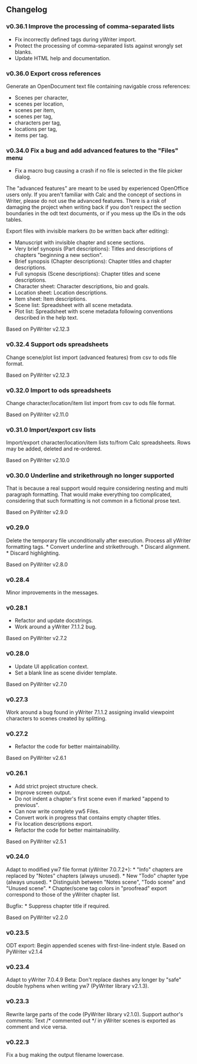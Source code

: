 ## Changelog

### v0.36.1 Improve the processing of comma-separated lists

-   Fix incorrectly defined tags during yWriter import.
-   Protect the processing of comma-separated lists against wrongly set
    blanks.
-   Update HTML help and documentation.

### v0.36.0 Export cross references

Generate an OpenDocument text file containing navigable cross
references:

-   Scenes per character,
-   scenes per location,
-   scenes per item,
-   scenes per tag,
-   characters per tag,
-   locations per tag,
-   items per tag.

### v0.34.0 Fix a bug and add advanced features to the "Files" menu

-   Fix a macro bug causing a crash if no file is selected in the file
    picker dialog.

The "advanced features" are meant to be used by experienced OpenOffice
users only. If you aren't familiar with Calc and the concept of
sections in Writer, please do not use the advanced features. There is a
risk of damaging the project when writing back if you don't respect the
section boundaries in the odt text documents, or if you mess up the IDs
in the ods tables.

Export files with invisible markers (to be written back after editing):

-   Manuscript with invisible chapter and scene sections.
-   Very brief synopsis (Part descriptions): Titles and descriptions of
    chapters "beginning a new section".
-   Brief synopsis (Chapter descriptions): Chapter titles and chapter
    descriptions.
-   Full synopsis (Scene descriptions): Chapter titles and scene
    descriptions.
-   Character sheet: Character descriptions, bio and goals.
-   Location sheet: Location descriptions.
-   Item sheet: Item descriptions.
-   Scene list: Spreadsheet with all scene metadata.
-   Plot list: Spreadsheet with scene metadata following conventions
    described in the help text.

Based on PyWriter v2.12.3

### v0.32.4 Support ods spreadsheets

Change scene/plot list import (advanced features) from csv to ods file
format.

Based on PyWriter v2.12.3

### v0.32.0 Import to ods spreadsheets

Change character/location/item list import from csv to ods file format.

Based on PyWriter v2.11.0

### v0.31.0 Import/export csv lists

Import/export character/location/item lists to/from Calc spreadsheets.
Rows may be added, deleted and re-ordered.

Based on PyWriter v2.10.0

### v0.30.0 Underline and strikethrough no longer supported

That is because a real support would require considering nesting and
multi paragraph formatting. That would make everything too complicated,
considering that such formatting is not common in a fictional prose
text.

Based on PyWriter v2.9.0

### v0.29.0

Delete the temporary file unconditionally after execution. Process all
yWriter formatting tags. \* Convert underline and strikethrough. \*
Discard alignment. \* Discard highlighting.

Based on PyWriter v2.8.0

### v0.28.4

Minor improvements in the messages.

### v0.28.1

-   Refactor and update docstrings.
-   Work around a yWriter 7.1.1.2 bug.

Based on PyWriter v2.7.2

### v0.28.0

-   Update UI application context.
-   Set a blank line as scene divider template.

Based on PyWriter v2.7.0

### v0.27.3

Work around a bug found in yWriter 7.1.1.2 assigning invalid viewpoint
characters to scenes created by splitting.

### v0.27.2

-   Refactor the code for better maintainability.

Based on PyWriter v2.6.1

### v0.26.1

-   Add strict project structure check.
-   Improve screen output.
-   Do not indent a chapter's first scene even if marked "append to
    previous".
-   Can now write complete yw5 Files.
-   Convert work in progress that contains empty chapter titles.
-   Fix location descriptions export.
-   Refactor the code for better maintainability.

Based on PyWriter v2.5.1

### v0.24.0

Adapt to modified yw7 file format (yWriter 7.0.7.2+): \* "Info"
chapters are replaced by "Notes" chapters (always unused). \* New
"Todo" chapter type (always unused). \* Distinguish between "Notes
scene", "Todo scene" and "Unused scene". \* Chapter/scene tag
colors in "proofread" export correspond to those of the yWriter
chapter list.

Bugfix: \* Suppress chapter title if required.

Based on PyWriter v2.2.0

### v0.23.5

ODT export: Begin appended scenes with first-line-indent style. Based on
PyWriter v2.1.4

### v0.23.4

Adapt to yWriter 7.0.4.9 Beta: Don't replace dashes any longer by
"safe" double hyphens when writing yw7 (PyWriter library v2.1.3).

### v0.23.3

Rewrite large parts of the code (PyWriter library v2.1.0). Support
author's comments: Text /\* commented out \*/ in yWriter scenes is
exported as comment and vice versa.

### v0.22.3

Fix a bug making the output filename lowercase.
